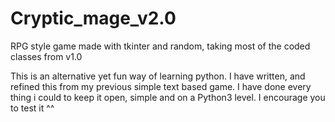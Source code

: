 # Cryptic_mage_v2.0
RPG style game made with tkinter and random, taking most of the coded classes from v1.0

This is an alternative yet fun way of learning python. I have written, and refined this from my previous simple text based game. I have done every thing i could to keep it open, simple and on a Python3 level. 
I encourage you to test it ^^
